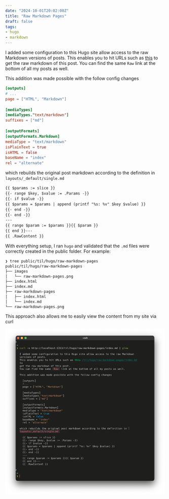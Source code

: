 ```yaml
---
date: "2024-10-01T20:02:00Z"
title: "Raw Markdown Pages"
draft: false
tags:
- hugo
- markdown
---
```


I added some configuration to this Hugo site allow access to the raw Markdown versions of posts.
This enables you to hit URLs such as [this](/til/hugo/raw-markdown-pages/index.md) to get the raw markdown of this post.
You can find the same `Raw` link at the bottom of all my posts as well.

This addition was made possible with the follow config changes

```toml
[outputs]
# ...
page = ["HTML", "Markdown"]

[mediaTypes]
[mediaTypes."text/markdown"]
suffixes = ["md"]

[outputFormats]
[outputFormats.Markdown]
mediaType = "text/markdown"
isPlainText = true
isHTML = false
baseName = "index"
rel = "alternate"
```

which rebuilds the original post markdown according to the definition in `layouts/_default/single.md`

```md
{{ $params := slice }}
{{- range $key, $value := .Params -}}
{{- if $value -}}
{{ $params = $params | append (printf "%s: %v" $key $value) }}
{{- end -}}
{{- end -}}
---
{{ range $param := $params }}{{ $param }}
{{ end }}---
{{ .RawContent }}
```

With everything setup, I ran `hugo` and validated that the `.md` files were correctly created in the public folder.
For example:

```text
❯ tree public/til/hugo/raw-markdown-pages
public/til/hugo/raw-markdown-pages
├── images
│   └── raw-markdown-pages.png
├── index.html
├── index.md
├── raw-markdown-pages
│   ├── index.html
│   └── index.md
└── raw-markdown-pages.png
```

This approach also allows me to easily view the content from my site via curl

![image of this page loaded in a terminal via a curl to http://localhost:1313/til/hugo/raw-markdown-pages/index.md](images/raw-markdown-pages.png)
